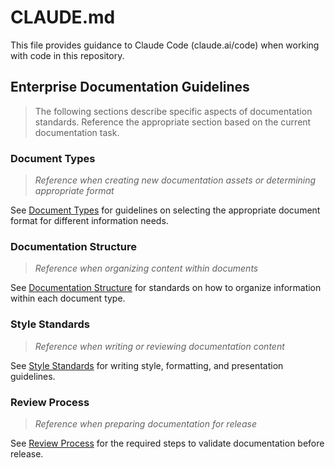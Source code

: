 # CLAUDE.md

This file provides guidance to Claude Code (claude.ai/code) when working with code in this repository.

## Enterprise Documentation Guidelines

> The following sections describe specific aspects of documentation standards. Reference the appropriate section based on the current documentation task.

### Document Types
> *Reference when creating new documentation assets or determining appropriate format*

See [Document Types](docs/document_types.md) for guidelines on selecting the appropriate document format for different information needs.

### Documentation Structure
> *Reference when organizing content within documents*

See [Documentation Structure](docs/documentation_structure.md) for standards on how to organize information within each document type.

### Style Standards
> *Reference when writing or reviewing documentation content*

See [Style Standards](docs/style_standards.md) for writing style, formatting, and presentation guidelines.

### Review Process
> *Reference when preparing documentation for release*

See [Review Process](docs/review_process.md) for the required steps to validate documentation before release.